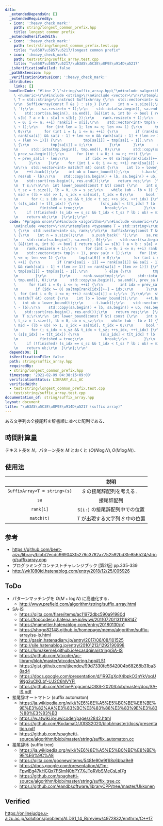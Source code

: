 ```yaml
---
data:
  _extendedDependsOn: []
  _extendedRequiredBy:
  - icon: ':heavy_check_mark:'
    path: string/longest_common_prefix.hpp
    title: longest common prefix
  _extendedVerifiedWith:
  - icon: ':heavy_check_mark:'
    path: test/string/longest_common_prefix.test.cpp
    title: "\u6587\u5B57\u5217/longest common prefix"
  - icon: ':heavy_check_mark:'
    path: test/string/suffix_array.test.cpp
    title: "\u6587\u5B57\u5217/\u63A5\u5C3E\u8F9E\u914D\u5217"
  _isVerificationFailed: false
  _pathExtension: hpp
  _verificationStatusIcon: ':heavy_check_mark:'
  attributes:
    links: []
  bundledCode: "#line 2 \"string/suffix_array.hpp\"\n#include <algorithm>\r\n#include\
    \ <numeric>\r\n#include <string>\r\n#include <vector>\r\n\r\ntemplate <typename\
    \ T = std::string>\r\nstruct SuffixArray {\r\n  std::vector<int> sa, rank;\r\n\
    \r\n  SuffixArray(const T &s_) : s(s_) {\r\n    int n = s.size();\r\n    s.push_back('\
    \ ');\r\n    sa.resize(n + 1);\r\n    std::iota(sa.begin(), sa.end(), 0);\r\n\
    \    std::sort(sa.begin(), sa.end(), [&](int a, int b) -> bool { return s[a] ==\
    \ s[b] ? a > b : s[a] < s[b]; });\r\n    rank.resize(n + 1);\r\n    for (int i\
    \ = 0; i <= n; ++i) rank[i] = s[i];\r\n    std::vector<int> tmp(n + 1), prev_sa(n\
    \ + 1);\r\n    for (int len = 1; len <= n; len <<= 1) {\r\n      tmp[sa[0]] =\
    \ 0;\r\n      for (int i = 1; i <= n; ++i) {\r\n        if (rank[sa[i - 1]] ==\
    \ rank[sa[i]] && sa[i - 1] + len <= n && rank[sa[i - 1] + (len >> 1)] == rank[sa[i]\
    \ + (len >> 1)]) {\r\n          tmp[sa[i]] = tmp[sa[i - 1]];\r\n        } else\
    \ {\r\n          tmp[sa[i]] = i;\r\n        }\r\n      }\r\n      rank.swap(tmp);\r\
    \n      std::iota(tmp.begin(), tmp.end(), 0);\r\n      std::copy(sa.begin(), sa.end(),\
    \ prev_sa.begin());\r\n      for (int i = 0; i <= n; ++i) {\r\n        int idx\
    \ = prev_sa[i] - len;\r\n        if (idx >= 0) sa[tmp[rank[idx]]++] = idx;\r\n\
    \      }\r\n    }\r\n    for (int i = 0; i <= n; ++i) rank[sa[i]] = i;\r\n  }\r\
    \n\r\n  std::vector<int> match(T &t) const {\r\n    int lb = lower_bound(t);\r\
    \n    ++t.back();\r\n    int ub = lower_bound(t);\r\n    --t.back();\r\n    std::vector<int>\
    \ res(ub - lb);\r\n    std::copy(sa.begin() + lb, sa.begin() + ub, res.begin());\r\
    \n    std::sort(res.begin(), res.end());\r\n    return res;\r\n  }\r\n\r\nprivate:\r\
    \n  T s;\r\n\r\n  int lower_bound(const T &t) const {\r\n    int s_sz = s.size(),\
    \ t_sz = t.size(), lb = 0, ub = s_sz;\r\n    while (ub - lb > 1) {\r\n      int\
    \ mid = (lb + ub) >> 1, s_idx = sa[mid], t_idx = 0;\r\n      bool finished = false;\r\
    \n      for (; s_idx < s_sz && t_idx < t_sz; ++s_idx, ++t_idx) {\r\n        if\
    \ (s[s_idx] != t[t_idx]) {\r\n          (s[s_idx] < t[t_idx] ? lb : ub) = mid;\r\
    \n          finished = true;\r\n          break;\r\n        }\r\n      }\r\n \
    \     if (!finished) (s_idx == s_sz && t_idx < t_sz ? lb : ub) = mid;\r\n    }\r\
    \n    return ub;\r\n  }\r\n};\r\n"
  code: "#pragma once\r\n#include <algorithm>\r\n#include <numeric>\r\n#include <string>\r\
    \n#include <vector>\r\n\r\ntemplate <typename T = std::string>\r\nstruct SuffixArray\
    \ {\r\n  std::vector<int> sa, rank;\r\n\r\n  SuffixArray(const T &s_) : s(s_)\
    \ {\r\n    int n = s.size();\r\n    s.push_back(' ');\r\n    sa.resize(n + 1);\r\
    \n    std::iota(sa.begin(), sa.end(), 0);\r\n    std::sort(sa.begin(), sa.end(),\
    \ [&](int a, int b) -> bool { return s[a] == s[b] ? a > b : s[a] < s[b]; });\r\
    \n    rank.resize(n + 1);\r\n    for (int i = 0; i <= n; ++i) rank[i] = s[i];\r\
    \n    std::vector<int> tmp(n + 1), prev_sa(n + 1);\r\n    for (int len = 1; len\
    \ <= n; len <<= 1) {\r\n      tmp[sa[0]] = 0;\r\n      for (int i = 1; i <= n;\
    \ ++i) {\r\n        if (rank[sa[i - 1]] == rank[sa[i]] && sa[i - 1] + len <= n\
    \ && rank[sa[i - 1] + (len >> 1)] == rank[sa[i] + (len >> 1)]) {\r\n         \
    \ tmp[sa[i]] = tmp[sa[i - 1]];\r\n        } else {\r\n          tmp[sa[i]] = i;\r\
    \n        }\r\n      }\r\n      rank.swap(tmp);\r\n      std::iota(tmp.begin(),\
    \ tmp.end(), 0);\r\n      std::copy(sa.begin(), sa.end(), prev_sa.begin());\r\n\
    \      for (int i = 0; i <= n; ++i) {\r\n        int idx = prev_sa[i] - len;\r\
    \n        if (idx >= 0) sa[tmp[rank[idx]]++] = idx;\r\n      }\r\n    }\r\n  \
    \  for (int i = 0; i <= n; ++i) rank[sa[i]] = i;\r\n  }\r\n\r\n  std::vector<int>\
    \ match(T &t) const {\r\n    int lb = lower_bound(t);\r\n    ++t.back();\r\n \
    \   int ub = lower_bound(t);\r\n    --t.back();\r\n    std::vector<int> res(ub\
    \ - lb);\r\n    std::copy(sa.begin() + lb, sa.begin() + ub, res.begin());\r\n\
    \    std::sort(res.begin(), res.end());\r\n    return res;\r\n  }\r\n\r\nprivate:\r\
    \n  T s;\r\n\r\n  int lower_bound(const T &t) const {\r\n    int s_sz = s.size(),\
    \ t_sz = t.size(), lb = 0, ub = s_sz;\r\n    while (ub - lb > 1) {\r\n      int\
    \ mid = (lb + ub) >> 1, s_idx = sa[mid], t_idx = 0;\r\n      bool finished = false;\r\
    \n      for (; s_idx < s_sz && t_idx < t_sz; ++s_idx, ++t_idx) {\r\n        if\
    \ (s[s_idx] != t[t_idx]) {\r\n          (s[s_idx] < t[t_idx] ? lb : ub) = mid;\r\
    \n          finished = true;\r\n          break;\r\n        }\r\n      }\r\n \
    \     if (!finished) (s_idx == s_sz && t_idx < t_sz ? lb : ub) = mid;\r\n    }\r\
    \n    return ub;\r\n  }\r\n};\r\n"
  dependsOn: []
  isVerificationFile: false
  path: string/suffix_array.hpp
  requiredBy:
  - string/longest_common_prefix.hpp
  timestamp: '2021-02-09 04:38:15+09:00'
  verificationStatus: LIBRARY_ALL_AC
  verifiedWith:
  - test/string/longest_common_prefix.test.cpp
  - test/string/suffix_array.test.cpp
documentation_of: string/suffix_array.hpp
layout: document
title: "\u63A5\u5C3E\u8F9E\u914D\u5217 (suffix array)"
---
```


ある文字列の全接尾辞を辞書順に並べた配列である．


## 時間計算量

テキスト長を $N$，パターン長を $M$ とおくと $\langle O(N\log{N}), O(M\log{N}) \rangle$．


## 使用法

||説明|
|:--:|:--:|
|`SuffixArray<T = string>(s)`|$S$ の接尾辞配列を考える．|
|`sa`|接尾辞配列|
|`rank[i]`|`S[i:]` の接尾辞配列中での位置|
|`match(t)`|$T$ が出現する文字列 $S$ 中の位置|


## 参考

- https://github.com/beet-aizu/library/blob/2ecdc969043f5276c3782a7752592bd3fe856524/string/suffixarray.cpp
- プログラミングコンテストチャレンジブック \[第2版\] pp.335-339
- http://wk1080id.hatenablog.com/entry/2018/12/25/005926


## ToDo

- パターンマッチングを $O(M + \log{N})$ に高速化する．
  - http://www.prefield.com/algorithm/string/suffix_array.html
- SA-IS
  - https://qiita.com/flare/items/ac11972dbc590a91980d
  - https://topcoder.g.hatena.ne.jp/iwiwi/20110720/1311168147
  - https://mametter.hatenablog.com/entry/20180130/p1
  - https://shogo82148.github.io/homepage/memo/algorithm/suffix-array/sa-is.html
  - http://gasin.hatenadiary.jp/entry/2017/06/08/101525
  - http://sile.hatenablog.jp/entry/20101213/1292190698
  - https://lumakernel.github.io/ecasdqina/string/SA-IS
  - https://github.com/atcoder/ac-library/blob/master/atcoder/string.hpp#L51
  - https://gist.github.com/tjkendev/99d7330fe5642004b68268b31ba38ad4
  - https://docs.google.com/presentation/d/1R9ZgXqX4bpkO3nYkVoqU9Ng2uCIKLbf-UJ2C6hlVYFI
  - https://github.com/defineProgram/JOISS-2020/blob/master/doc/SA-IS.pdf
- 接尾辞オートマトン (suffix automaton)
  - https://ja.wikipedia.org/wiki/%E6%8E%A5%E5%B0%BE%E8%BE%9E%E3%82%AA%E3%83%BC%E3%83%88%E3%83%9E%E3%83%88%E3%83%B3
  - https://w.atwiki.jp/uwicoder/pages/2842.html
  - https://github.com/KodamaD/JOISS2020/blob/master/docs/presentation.pdf
  - https://github.com/spaghetti-source/algorithm/blob/master/string/suffix_automaton.cc
- 接尾辞木 (suffix tree)
  - https://ja.wikipedia.org/wiki/%E6%8E%A5%E5%B0%BE%E8%BE%9E%E6%9C%A8
  - https://qiita.com/goonew/items/548fe90e9f68c6bba9e9
  - https://docs.google.com/presentation/d/1m-FpwlEg47kHCQx7FSImN0bPY7XJToRVbSMeCsLpI7g
  - https://github.com/spaghetti-source/algorithm/blob/master/string/suffix_tree.cc
  - https://github.com/eandbsoftware/libraryCPP/tree/master/Ukkonen


## Verified

https://onlinejudge.u-aizu.ac.jp/solutions/problem/ALDS1_14_B/review/4972832/emthrm/C++17
